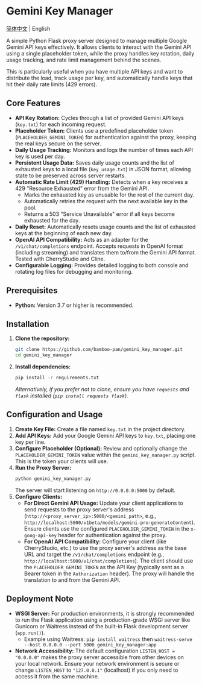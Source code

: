 # Gemini Key Manager

[简体中文](README_zh.md) | English

A simple Python Flask proxy server designed to manage multiple Google Gemini API keys effectively. It allows clients to interact with the Gemini API using a single placeholder token, while the proxy handles key rotation, daily usage tracking, and rate limit management behind the scenes.

This is particularly useful when you have multiple API keys and want to distribute the load, track usage per key, and automatically handle keys that hit their daily rate limits (429 errors).

## Core Features

*   **API Key Rotation:** Cycles through a list of provided Gemini API keys (`key.txt`) for each incoming request.
*   **Placeholder Token:** Clients use a predefined placeholder token (`PLACEHOLDER_GEMINI_TOKEN`) for authentication against the proxy, keeping the real keys secure on the server.
*   **Daily Usage Tracking:** Monitors and logs the number of times each API key is used per day.
*   **Persistent Usage Data:** Saves daily usage counts and the list of exhausted keys to a local file (`key_usage.txt`) in JSON format, allowing state to be preserved across server restarts.
*   **Automatic Rate Limit (429) Handling:** Detects when a key receives a 429 "Resource Exhausted" error from the Gemini API.
    *   Marks the exhausted key as unusable for the rest of the current day.
    *   Automatically retries the request with the next available key in the pool.
    *   Returns a 503 "Service Unavailable" error if all keys become exhausted for the day.
*   **Daily Reset:** Automatically resets usage counts and the list of exhausted keys at the beginning of each new day.
*   **OpenAI API Compatibility:** Acts as an adapter for the `/v1/chat/completions` endpoint. Accepts requests in OpenAI format (including streaming) and translates them to/from the Gemini API format. Tested with CherryStudio and Cline.
*   **Configurable Logging:** Provides detailed logging to both console and rotating log files for debugging and monitoring.

## Prerequisites

*   **Python:** Version 3.7 or higher is recommended.

## Installation

1.  **Clone the repository:**
    ```bash
    git clone https://github.com/bamboo-pan/gemini_key_manager.git
    cd gemini_key_manager
    ```
2.  **Install dependencies:**
    ```bash
    pip install -r requirements.txt
    ```
    *Alternatively, if you prefer not to clone, ensure you have `requests` and `flask` installed (`pip install requests flask`).*

## Configuration and Usage

1.  **Create Key File:** Create a file named `key.txt` in the project directory.
2.  **Add API Keys:** Add your Google Gemini API keys to `key.txt`, placing one key per line.
3.  **Configure Placeholder (Optional):** Review and optionally change the `PLACEHOLDER_GEMINI_TOKEN` value within the `gemini_key_manager.py` script. This is the token your clients will use.
4.  **Run the Proxy Server:**
    ```bash
    python gemini_key_manager.py
    ```
    The server will start listening on `http://0.0.0.0:5000` by default.
5.  **Configure Clients:**
    *   **For Direct Gemini API Usage:** Update your client applications to send requests to the proxy server's address (`http://<proxy_server_ip>:5000/<gemini_path>`, e.g., `http://localhost:5000/v1beta/models/gemini-pro:generateContent`). Ensure clients use the configured `PLACEHOLDER_GEMINI_TOKEN` in the `x-goog-api-key` header for authentication against the proxy.
    *   **For OpenAI API Compatibility:** Configure your client (like CherryStudio, etc.) to use the proxy server's address as the base URL and target the `/v1/chat/completions` endpoint (e.g., `http://localhost:5000/v1/chat/completions`). The client should use the `PLACEHOLDER_GEMINI_TOKEN` as the API Key (typically sent as a Bearer token in the `Authorization` header). The proxy will handle the translation to and from the Gemini API.

## Deployment Note

*   **WSGI Server:** For production environments, it is strongly recommended to run the Flask application using a production-grade WSGI server like Gunicorn or Waitress instead of the built-in Flask development server (`app.run()`).
    *   Example using Waitress: `pip install waitress` then `waitress-serve --host 0.0.0.0 --port 5000 gemini_key_manager:app`
*   **Network Accessibility:** The default configuration `LISTEN_HOST = "0.0.0.0"` makes the proxy server accessible from other devices on your local network. Ensure your network environment is secure or change `LISTEN_HOST` to `"127.0.0.1"` (localhost) if you only need to access it from the same machine.
